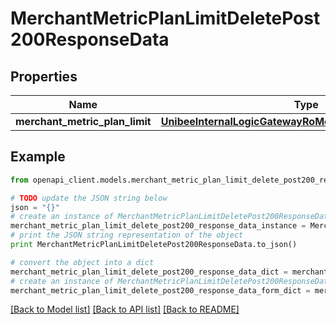 # MerchantMetricPlanLimitDeletePost200ResponseData


## Properties

Name | Type | Description | Notes
------------ | ------------- | ------------- | -------------
**merchant_metric_plan_limit** | [**UnibeeInternalLogicGatewayRoMerchantMetricPlanLimitVo**](UnibeeInternalLogicGatewayRoMerchantMetricPlanLimitVo.md) |  | [optional] 

## Example

```python
from openapi_client.models.merchant_metric_plan_limit_delete_post200_response_data import MerchantMetricPlanLimitDeletePost200ResponseData

# TODO update the JSON string below
json = "{}"
# create an instance of MerchantMetricPlanLimitDeletePost200ResponseData from a JSON string
merchant_metric_plan_limit_delete_post200_response_data_instance = MerchantMetricPlanLimitDeletePost200ResponseData.from_json(json)
# print the JSON string representation of the object
print MerchantMetricPlanLimitDeletePost200ResponseData.to_json()

# convert the object into a dict
merchant_metric_plan_limit_delete_post200_response_data_dict = merchant_metric_plan_limit_delete_post200_response_data_instance.to_dict()
# create an instance of MerchantMetricPlanLimitDeletePost200ResponseData from a dict
merchant_metric_plan_limit_delete_post200_response_data_form_dict = merchant_metric_plan_limit_delete_post200_response_data.from_dict(merchant_metric_plan_limit_delete_post200_response_data_dict)
```
[[Back to Model list]](../README.md#documentation-for-models) [[Back to API list]](../README.md#documentation-for-api-endpoints) [[Back to README]](../README.md)


